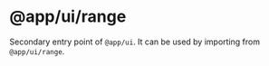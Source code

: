 # @app/ui/range

Secondary entry point of `@app/ui`. It can be used by importing from `@app/ui/range`.
